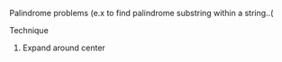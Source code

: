 

Palindrome problems (e.x to find palindrome substring within a string..(

Technique
1. Expand around center